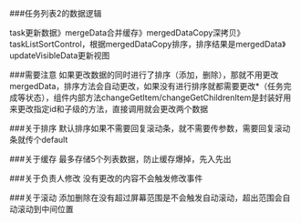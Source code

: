 ###任务列表2的数据逻辑

task更新数据》mergeData合并缓存》mergedDataCopy深拷贝》taskListSortControl，根据mergedDataCopy排序，排序结果是mergedData》updateVisibleData更新视图

###需要注意
如果更改数据的同时进行了排序（添加，删除），那就不用更改mergedData，排序方法会自动更改，如果没有进行排序就都需要更改*（任务完成等状态），组件内部方法changeGetItem/changeGetChildrenItem是封装好用来更改指定id和子级的方法，直接调用就会更改两个数据

###关于排序
默认排序如果不需要回复滚动条，就不需要传参数，需要回复滚动条就传个default

###关于缓存
最多存储5个列表数据，防止缓存爆掉，先入先出

###关于负责人修改
没有更改的内容不会触发修改事件

###关于滚动
添加删除在没有超过屏幕范围是不会触发自动滚动，超出范围会自动滚动到中间位置